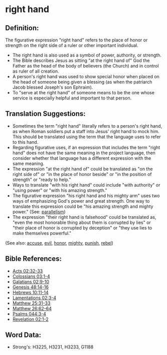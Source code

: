 # right hand #

## Definition: ##

The figurative expression "right hand" refers to the place of honor or strength on the right side of a ruler or other important individual.

* The right hand is also used as a symbol of power, authority, or strength.
* The Bible describes Jesus as sitting "at the right hand of" God the Father as the head of the body of believers (the Church) and in control as ruler of all creation.
* A person's right hand was used to show special honor when placed on the head of someone being given a blessing (as when the patriarch Jacob blessed Joseph's son Ephraim).
* To "serve at the right hand" of someone means to be the one whose service is especially helpful and important to that person.

## Translation Suggestions: ##

* Sometimes the term "right hand" literally refers to a person's right hand, as when Roman soldiers put a staff into Jesus' right hand to mock him. This should be translated using the term that the language uses to refer to this hand. 
* Regarding figurative uses, if an expression that includes the term "right hand" does not have the same meaning in the project language, then consider whether that language has a different expression with the same meaning.
* The expression "at the right hand of" could be translated as "on the right side of" or "in the place of honor beside" or "in the position of strength" or "ready to help."
* Ways to translate "with his right hand" could include "with authority" or "using power" or "with his amazing strength."
* The figurative expression "his right hand and his mighty arm" uses two ways of emphasizing God's power and great strength. One way to translate this expression could be "his amazing strength and mighty power." (See: [parallelism](rc://en/ta/man/translate/figs-parallelism))
* The expression "their right hand is falsehood" could be translated as, "even the most honorable thing about them is corrupted by lies" or "their place of honor is corrupted by deception" or "they use lies to make themselves powerful." 

(See also: [accuse](../other/accuse.md), [evil](../kt/evil.md), [honor](../kt/honor.md), [mighty](../other/mighty.md), [punish](../other/punish.md), [rebel](../other/rebel.md))

## Bible References: ##

* [Acts 02:32-33](rc://en/tn/help/act/02/32)
* [Colossians 03:1-4](rc://en/tn/help/col/03/01)
* [Galatians 02:9-10](rc://en/tn/help/gal/02/09)
* [Genesis 48:14-16](rc://en/tn/help/gen/48/14)
* [Hebrews 10:11-14](rc://en/tn/help/heb/10/11)
* [Lamentations 02:3-4](rc://en/tn/help/lam/02/03)
* [Matthew 25:31-33](rc://en/tn/help/mat/25/31)
* [Matthew 26:62-64](rc://en/tn/help/mat/26/62)
* [Psalms 044:3-4](rc://en/tn/help/psa/044/003)
* [Revelation 02:1-2](rc://en/tn/help/rev/02/01)

## Word Data: ##

* Strong's: H3225, H3231, H3233, G1188
